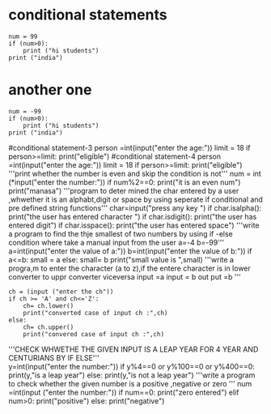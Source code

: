 # conditional statements 
    num = 99
    if (num>0):
        print ("hi students")
    print ("india")
# another one
    num = -99
    if (num>0):
        print ("hi students")
    print ("india")
#conditional statement-3
    person =int(input("enter the age:"))
    limit = 18
    if person>=limit:
        print("eligible")
#conditional statement-4
    person =int(input("enter the age:"))
    limit = 18
    if person>=limit:
        print("eligible")
'''print whether the number is even and skip the condition is not'''
    num = int (*input("enter the number:"))
    if num%2==0:
        print("it is an even  num")
        print("manasa")
'''program to deter mined  the char entered  by a user ,whwether it is an alphabt,digit or space by using seperate if conditional and pre defined string functions'''
    char=input("press any key ")
    if char.isalpha():
        print("the user has entered character ")
    if char.isdigit():
        print("the user has entered digit")
    if char.isspace():
        print("the user has entered space")
'''write a program to find the thje smallest of two numbers by using if -else condition
where take a manual input from the user
a=-4
b=-99'''
    a=int(input("enter the value of a:"))
    b=int(input("enter the value of b:"))
    if a<=b:
        small = a
    else:
        small= b
        print("small value is ",small)
'''write a progra,m to enter the character (a to z),if the entere character is in lower converter to uppr converter viceversa
input =a
input = b
out put =b '''

    ch = (input ("enter the ch"))
    if ch >= 'A' and ch<='Z':
        ch= ch.lower()
        print("converted case of input ch :",ch)
    else:
        ch= ch.upper()
        print("convered case of input ch :",ch)
'''CHECK WHWETHE  THE GIVEN INPUT IS A LEAP YEAR FOR 4 YEAR AND CENTURIANS BY IF ELSE'''  
    y=int(input("enter the number:"))
    if y%4==0 or y%100==0 or y%400==0:
            print(y,"is a leap year")
    else:
            print(y,"is not a leap year")
'''write a program to check whether the given number is a positive ,negative  or zero '''
    num =int(input ("enter the number:"))
    if num==0:
        print("zero entered")
    elif num>0:
        print("positive")
    else:
        print("negative")
    
